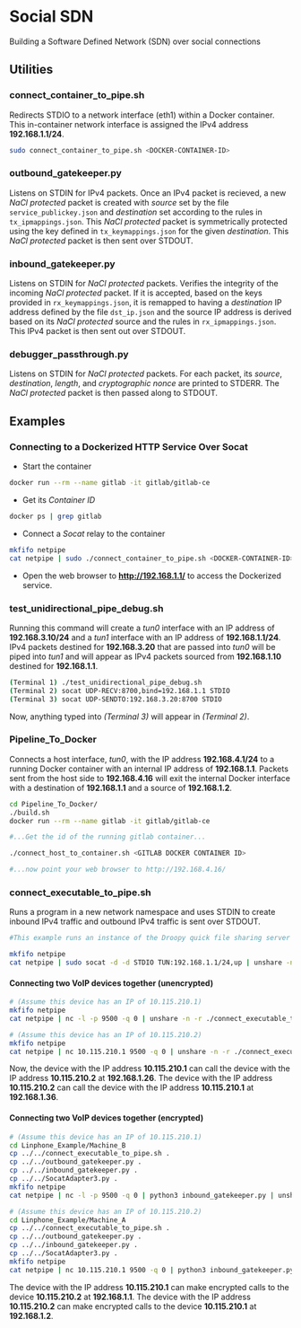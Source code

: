 # Social SDN
Building a Software Defined Network (SDN) over social connections

## Utilities

### connect_container_to_pipe.sh

Redirects STDIO to a network interface (eth1) within a Docker container.
This in-container network interface is assigned the IPv4
address **192.168.1.1/24**.

```bash
sudo connect_container_to_pipe.sh <DOCKER-CONTAINER-ID>
```

### outbound_gatekeeper.py

Listens on STDIN for IPv4 packets. Once an IPv4 packet is recieved, a
new *NaCl protected* packet is created with *source* set by the file
`service_publickey.json` and *destination* set according to the rules
in `tx_ipmappings.json`. This *NaCl protected* packet is symmetrically
protected using the key defined in `tx_keymappings.json` for the given
*destination*. This *NaCl protected* packet is then sent over STDOUT.

### inbound_gatekeeper.py

Listens on STDIN for *NaCl protected* packets. Verifies the integrity
of the incoming *NaCl protected* packet. If it is accepted, based on
the keys provided in `rx_keymappings.json`, it is remapped to having a
*destination* IP address defined by the file `dst_ip.json` and the
source IP address is derived based on its *NaCl protected* source and
the rules in `rx_ipmappings.json`. This IPv4 packet is then sent out
over STDOUT.

### debugger_passthrough.py

Listens on STDIN for *NaCl protected* packets. For each packet, its
*source*, *destination*, *length*, and *cryptographic nonce* are printed
to STDERR. The *NaCl protected* packet is then passed along to STDOUT.

## Examples

### Connecting to a Dockerized HTTP Service Over Socat

- Start the container

```bash
docker run --rm --name gitlab -it gitlab/gitlab-ce
```

- Get its *Container ID*

```bash
docker ps | grep gitlab
```

- Connect a *Socat* relay to the container

```bash
mkfifo netpipe
cat netpipe | sudo ./connect_container_to_pipe.sh <DOCKER-CONTAINER-ID> | sudo socat -d -d STDIO TUN:192.168.1.2/24,up > netpipe
```

- Open the web browser to **http://192.168.1.1/** to access the Dockerized service.

### test_unidirectional_pipe_debug.sh

Running this command will create a *tun0* interface with an IP address
of **192.168.3.10/24** and a *tun1* interface with an IP address of
**192.168.1.1/24**. IPv4 packets destined for **192.168.3.20** that are
passed into *tun0* will be piped into *tun1* and will appear as IPv4
packets sourced from **192.168.1.10** destined for **192.168.1.1**.

```bash
(Terminal 1) ./test_unidirectional_pipe_debug.sh
(Terminal 2) socat UDP-RECV:8700,bind=192.168.1.1 STDIO
(Terminal 3) socat UDP-SENDTO:192.168.3.20:8700 STDIO
```

Now, anything typed into *(Terminal 3)* will appear in *(Terminal 2)*.

### Pipeline_To_Docker

Connects a host interface, *tun0*, with the IP
address **192.168.4.1/24** to a running Docker container with an
internal IP address of **192.168.1.1**. Packets sent from the host side
to **192.168.4.16** will exit the internal Docker interface with a
destination of **192.168.1.1** and a source of **192.168.1.2**.

```bash
cd Pipeline_To_Docker/
./build.sh
docker run --rm --name gitlab -it gitlab/gitlab-ce

#...Get the id of the running gitlab container...

./connect_host_to_container.sh <GITLAB DOCKER CONTAINER ID>

#...now point your web browser to http://192.168.4.16/
```

### connect_executable_to_pipe.sh

Runs a program in a new network namespace and uses STDIN to create
inbound IPv4 traffic and outbound IPv4 traffic is sent over STDOUT.

```bash
#This example runs an instance of the Droopy quick file sharing server

mkfifo netpipe
cat netpipe | sudo socat -d -d STDIO TUN:192.168.1.1/24,up | unshare -n -r ./connect_executable_to_pipe.sh droopy 192.168.1.48/24 > netpipe
```

#### Connecting two VoIP devices together (unencrypted)

```bash
# (Assume this device has an IP of 10.115.210.1)
mkfifo netpipe
cat netpipe | nc -l -p 9500 -q 0 | unshare -n -r ./connect_executable_to_pipe.sh linphone 192.168.1.36/24 > netpipe
```

```bash
# (Assume this device has an IP of 10.115.210.2)
mkfifo netpipe
cat netpipe | nc 10.115.210.1 9500 -q 0 | unshare -n -r ./connect_executable_to_pipe.sh linphone 192.168.1.26/24 > netpipe
```

Now, the device with the IP address **10.115.210.1** can call the device
with the IP address **10.115.210.2** at **192.168.1.26**. The device
with the IP address **10.115.210.2** can call the device with the IP
address **10.115.210.1** at **192.168.1.36**.

#### Connecting two VoIP devices together (encrypted)

```bash
# (Assume this device has an IP of 10.115.210.1)
cd Linphone_Example/Machine_B
cp ../../connect_executable_to_pipe.sh .
cp ../../outbound_gatekeeper.py .
cp ../../inbound_gatekeeper.py .
cp ../../SocatAdapter3.py .
mkfifo netpipe
cat netpipe | nc -l -p 9500 -q 0 | python3 inbound_gatekeeper.py | unshare -n -r ./connect_executable_to_pipe.sh linphone 192.168.1.2/24 | python3 outbound_gatekeeper.py > netpipe
```

```bash
# (Assume this device has an IP of 10.115.210.2)
cd Linphone_Example/Machine_A
cp ../../connect_executable_to_pipe.sh .
cp ../../outbound_gatekeeper.py .
cp ../../inbound_gatekeeper.py .
cp ../../SocatAdapter3.py .
mkfifo netpipe
cat netpipe | nc 10.115.210.1 9500 -q 0 | python3 inbound_gatekeeper.py | unshare -n -r ./connect_executable_to_pipe.sh linphone 192.168.1.1/24 | python3 outbound_gatekeeper.py > netpipe
```

The device with the IP address **10.115.210.1** can make encrypted calls
to the device **10.115.210.2** at **192.168.1.1**. The device with the
IP address **10.115.210.2** can make encrypted calls to the device
**10.115.210.1** at **192.168.1.2**.
